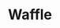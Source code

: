 ---
title:  "Waffle"
category: stitches
description: "This is a test."
published: true
js_gist: "c6ecb0adec4378762454313cbc35b72e"
knitout_gist: "a14afaf403ec513090fa9d189bf9cd12"
image: "assets/images/IMG_1530"
---